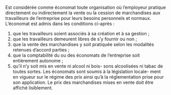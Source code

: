 Est considérée comme économat toute organisation où l’employeur pratique directement ou indirectement la vente ou la cession de marchandises aux travailleurs de l’entreprise pour leurs besoins personnels et normaux.
L’économat est admis dans les conditions ci-après :
1. que les travailleurs soient associés à sa création et à sa gestion ;
2. que les travailleurs demeurent libres de s’y fournir ou non ;
3. que la vente des marchandises y soit pratiquée selon les modalités retenues d’accord parties ;
4. que la comptabilité du ou des économats de l’entreprise soit entièrement autonome ;
5. qu’il n’y soit mis en vente ni alcool ni bois- sons alcoolisées ni tabac de toutes sortes. Les économats sont soumis à la législation locale- ment en vigueur sur le régime des prix ainsi qu’à la réglementation prise pour son application. Le prix des marchandises mises en vente doit être affiché lisiblement.